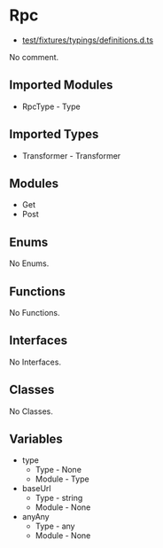 # Rpc

* [test/fixtures/typings/definitions.d.ts](/test/fixtures/typings/definitions.d.ts#L70)

No comment.

## Imported Modules

* RpcType - Type

## Imported Types

* Transformer - Transformer

## Modules

* Get
* Post

## Enums

No Enums.

## Functions

No Functions.

## Interfaces

No Interfaces.

## Classes

No Classes.

## Variables

* type
  * Type - None
  * Module - Type
* baseUrl
  * Type - string
  * Module - None
* anyAny
  * Type - any
  * Module - None
